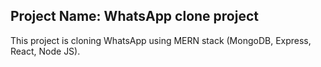 ## Project Name: WhatsApp clone project

This project is cloning WhatsApp using MERN stack (MongoDB, Express, React, Node JS).
